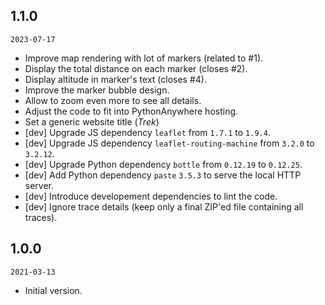 ## 1.1.0

`2023-07-17`

- Improve map rendering with lot of markers (related to #1).
- Display the total distance on each marker (closes #2).
- Display altitude in marker's text (closes #4).
- Improve the marker bubble design.
- Allow to zoom even more to see all details.
- Adjust the code to fit into PythonAnywhere hosting.
- Set a generic website title (*Trek*)
- [dev] Upgrade JS dependency `leaflet` from `1.7.1` to `1.9.4`.
- [dev] Upgrade JS dependency `leaflet-routing-machine` from `3.2.0` to `3.2.12`.
- [dev] Upgrade Python dependency `bottle` from `0.12.19` to `0.12.25`.
- [dev] Add Python dependency `paste` `3.5.3` to serve the local HTTP server.
- [dev] Introduce developement dependencies to lint the code.
- [dev] Ignore trace details (keep only a final ZIP'ed file containing all traces).

## 1.0.0

`2021-03-13`

- Initial version.

